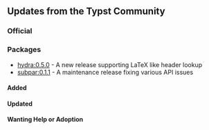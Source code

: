

## Updates from the Typst Community

### Official

### Packages
- [hydra:0.5.0](https://github.com/tingerrr/hydra/releases/tag/v0.5.0) - A new release supporting LaTeX like header lookup
- [subpar:0.1.1](https://github.com/tingerrr/subpar/releases/tag/v0.1.1) - A maintenance release fixing various API issues

#### Added


#### Updated

#### Wanting Help or Adoption


